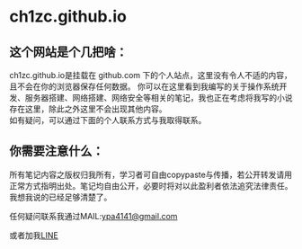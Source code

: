 # ch1zc.github.io

## 这个网站是个几把啥：
ch1zc.github.io是挂载在 github.com 下的个人站点，这里没有令人不适的内容，且不会在你的浏览器保存任何数据。
你可以在这里看到我编写的关于操作系统开发、服务器搭建、网络搭建、网络安全等相关的笔记，我也正在考虑将我写的小说存在这里，除此之外这里不会出现其他内容。<br />
如有疑问，可以通过下面的个人联系方式与我取得联系。

## 你需要注意什么：
所有笔记内容之版权归我所有，学习者可自由copypaste与传播，若公开转发请用正常方式指明出处。笔记均自由公开，必要时将对以此盈利者依法追究法律责任。我想我说的已经足够清楚了。

任何疑问联系我通过MAIL:ypa4141@gmail.com

或者加我[LINE](https://line.me/ti/p/MVfE-zSxNa)
